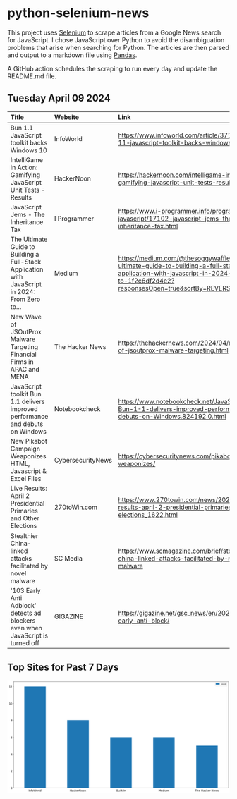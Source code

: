 # python-selenium-news

This project uses [Selenium](https://www.seleniumhq.org/) to scrape articles from a Google News search for JavaScript.
I chose JavaScript over Python to avoid the disambiguation problems that arise when searching for Python.
The articles are then parsed and output to a markdown file using [Pandas](https://pandas.pydata.org/).

A GitHub action schedules the scraping to run every day and update the README.md file.

## Tuesday April 09 2024


| Title                                                                                          | Website           | Link                                                                                                                                                                                 |
|:-----------------------------------------------------------------------------------------------|:------------------|:-------------------------------------------------------------------------------------------------------------------------------------------------------------------------------------|
| Bun 1.1 JavaScript toolkit backs Windows 10                                                    | InfoWorld         | https://www.infoworld.com/article/3714825/bun-11-javascript-toolkit-backs-windows-10.html                                                                                            |
| IntelliGame in Action: Gamifying JavaScript Unit Tests - Results                               | HackerNoon        | https://hackernoon.com/intelligame-in-action-gamifying-javascript-unit-tests-results                                                                                                 |
| JavaScript Jems - The Inheritance Tax                                                          | I Programmer      | https://www.i-programmer.info/programming/113-javascript/17102-javascript-jems-the-inheritance-tax.html                                                                              |
| The Ultimate Guide to Building a Full-Stack Application with JavaScript in 2024: From Zero to… | Medium            | https://medium.com/@thesoggywaffle/the-ultimate-guide-to-building-a-full-stack-application-with-javascript-in-2024-from-zero-to-1f2c6df2d4e2?responsesOpen=true&sortBy=REVERSE_CHRON |
| New Wave of JSOutProx Malware Targeting Financial Firms in APAC and MENA                       | The Hacker News   | https://thehackernews.com/2024/04/new-wave-of-jsoutprox-malware-targeting.html                                                                                                       |
| JavaScript toolkit Bun 1.1 delivers improved performance and debuts on Windows                 | Notebookcheck     | https://www.notebookcheck.net/JavaScript-toolkit-Bun-1-1-delivers-improved-performance-and-debuts-on-Windows.824192.0.html                                                           |
| New Pikabot Campaign Weaponizes HTML, Javascript & Excel Files                                 | CybersecurityNews | https://cybersecuritynews.com/pikabot-campaign-weaponizes/                                                                                                                           |
| Live Results: April 2 Presidential Primaries and Other Elections                               | 270toWin.com      | https://www.270towin.com/news/2024/04/02/live-results-april-2-presidential-primaries-other-elections_1622.html                                                                       |
| Stealthier China-linked attacks facilitated by novel malware                                   | SC Media          | https://www.scmagazine.com/brief/stealthier-china-linked-attacks-facilitated-by-novel-malware                                                                                        |
| '103 Early Anti Adblock' detects ad blockers even when JavaScript is turned off                | GIGAZINE          | https://gigazine.net/gsc_news/en/20240407-103-early-anti-block/                                                                                                                      |
## Top Sites for Past 7 Days

![Graph of Top Sites](https://raw.githubusercontent.com/dan-mba/python-selenium-news/main/last-week.png)
